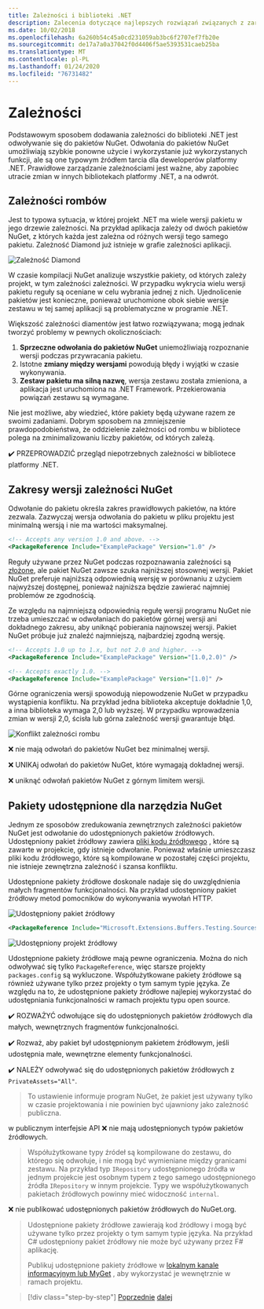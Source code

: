 ```yaml
---
title: Zależności i biblioteki .NET
description: Zalecenia dotyczące najlepszych rozwiązań związanych z zarządzaniem zależnościami NuGet w bibliotekach platformy .NET.
ms.date: 10/02/2018
ms.openlocfilehash: 6a260b54c45a0cd231059ab3bc6f2707ef7fb20e
ms.sourcegitcommit: de17a7a0a37042f0d4406f5ae5393531caeb25ba
ms.translationtype: MT
ms.contentlocale: pl-PL
ms.lasthandoff: 01/24/2020
ms.locfileid: "76731482"
---
```

# <a name="dependencies"></a>Zależności

Podstawowym sposobem dodawania zależności do biblioteki .NET jest odwoływanie się do pakietów NuGet. Odwołania do pakietów NuGet umożliwiają szybkie ponowne użycie i wykorzystanie już wykorzystanych funkcji, ale są one typowym źródłem tarcia dla deweloperów platformy .NET. Prawidłowe zarządzanie zależnościami jest ważne, aby zapobiec utracie zmian w innych bibliotekach platformy .NET, a na odwrót.

## <a name="diamond-dependencies"></a>Zależności rombów

Jest to typowa sytuacja, w której projekt .NET ma wiele wersji pakietu w jego drzewie zależności. Na przykład aplikacja zależy od dwóch pakietów NuGet, z których każda jest zależna od różnych wersji tego samego pakietu. Zależność Diamond już istnieje w grafie zależności aplikacji.

![Zależność Diamond](./media/dependencies/diamond-dependency.png "Zależność Diamond")

W czasie kompilacji NuGet analizuje wszystkie pakiety, od których zależy projekt, w tym zależności zależności. W przypadku wykrycia wielu wersji pakietu reguły są oceniane w celu wybrania jednej z nich. Ujednolicenie pakietów jest konieczne, ponieważ uruchomione obok siebie wersje zestawu w tej samej aplikacji są problematyczne w programie .NET.

Większość zależności diamentów jest łatwo rozwiązywana; mogą jednak tworzyć problemy w pewnych okolicznościach:

1. **Sprzeczne odwołania do pakietów NuGet** uniemożliwiają rozpoznanie wersji podczas przywracania pakietu.
2. Istotne **zmiany między wersjami** powodują błędy i wyjątki w czasie wykonywania.
3. **Zestaw pakietu ma silną nazwę**, wersja zestawu została zmieniona, a aplikacja jest uruchomiona na .NET Framework. Przekierowania powiązań zestawu są wymagane.

Nie jest możliwe, aby wiedzieć, które pakiety będą używane razem ze swoimi zadaniami. Dobrym sposobem na zmniejszenie prawdopodobieństwa, że oddzielenie zależności od rombu w bibliotece polega na zminimalizowaniu liczby pakietów, od których zależą.

✔️ PRZEPROWADZIĆ przegląd niepotrzebnych zależności w bibliotece platformy .NET.

## <a name="nuget-dependency-version-ranges"></a>Zakresy wersji zależności NuGet

Odwołanie do pakietu określa zakres prawidłowych pakietów, na które zezwala. Zazwyczaj wersja odwołania do pakietu w pliku projektu jest minimalną wersją i nie ma wartości maksymalnej.

```xml
<!-- Accepts any version 1.0 and above. -->
<PackageReference Include="ExamplePackage" Version="1.0" />
```

Reguły używane przez NuGet podczas rozpoznawania zależności są [złożone](/nuget/consume-packages/dependency-resolution), ale pakiet NuGet zawsze szuka najniższej stosownej wersji. Pakiet NuGet preferuje najniższą odpowiednią wersję w porównaniu z użyciem najwyższej dostępnej, ponieważ najniższa będzie zawierać najmniej problemów ze zgodnością.

Ze względu na najmniejszą odpowiednią regułę wersji programu NuGet nie trzeba umieszczać w odwołaniach do pakietów górnej wersji ani dokładnego zakresu, aby uniknąć pobierania najnowszej wersji. Pakiet NuGet próbuje już znaleźć najmniejszą, najbardziej zgodną wersję.

```xml
<!-- Accepts 1.0 up to 1.x, but not 2.0 and higher. -->
<PackageReference Include="ExamplePackage" Version="[1.0,2.0)" />

<!-- Accepts exactly 1.0. -->
<PackageReference Include="ExamplePackage" Version="[1.0]" />
```

Górne ograniczenia wersji spowodują niepowodzenie NuGet w przypadku wystąpienia konfliktu. Na przykład jedna biblioteka akceptuje dokładnie 1,0, a inna biblioteka wymaga 2,0 lub wyższej. W przypadku wprowadzenia zmian w wersji 2,0, ścisła lub górna zależność wersji gwarantuje błąd.

![Konflikt zależności rombu](./media/dependencies/diamond-dependency-conflict.png "Konflikt zależności rombu")

❌ nie mają odwołań do pakietów NuGet bez minimalnej wersji.

❌ UNIKAj odwołań do pakietów NuGet, które wymagają dokładnej wersji.

❌ uniknąć odwołań pakietów NuGet z górnym limitem wersji.

## <a name="nuget-shared-source-packages"></a>Pakiety udostępnione dla narzędzia NuGet

Jednym ze sposobów zredukowania zewnętrznych zależności pakietów NuGet jest odwołanie do udostępnionych pakietów źródłowych. Udostępniony pakiet źródłowy zawiera [pliki kodu źródłowego](/nuget/reference/nuspec#including-content-files) , które są zawarte w projekcie, gdy istnieje odwołanie. Ponieważ właśnie umieszczasz pliki kodu źródłowego, które są kompilowane w pozostałej części projektu, nie istnieje zewnętrzna zależność i szansa konfliktu.

Udostępnione pakiety źródłowe doskonale nadaje się do uwzględnienia małych fragmentów funkcjonalności. Na przykład udostępniony pakiet źródłowy metod pomocników do wykonywania wywołań HTTP.

![Udostępniony pakiet źródłowy](./media/dependencies/shared-source-package.png "Udostępniony pakiet źródłowy")

```xml
<PackageReference Include="Microsoft.Extensions.Buffers.Testing.Sources" PrivateAssets="All" Version="1.0" />
```

![Udostępniony projekt źródłowy](./media/dependencies/shared-source-project.png "Udostępniony projekt źródłowy")

Udostępnione pakiety źródłowe mają pewne ograniczenia. Można do nich odwoływać się tylko `PackageReference`, więc starsze projekty `packages.config` są wykluczone. Współużytkowane pakiety źródłowe są również używane tylko przez projekty o tym samym typie języka. Ze względu na to, że udostępnione pakiety źródłowe najlepiej wykorzystać do udostępniania funkcjonalności w ramach projektu typu open source.

✔️ ROZWAŻYĆ odwołujące się do udostępnionych pakietów źródłowych dla małych, wewnętrznych fragmentów funkcjonalności.

✔️ Rozważ, aby pakiet był udostępnionym pakietem źródłowym, jeśli udostępnia małe, wewnętrzne elementy funkcjonalności.

✔️ NALEŻY odwoływać się do udostępnionych pakietów źródłowych z `PrivateAssets="All"`.

> To ustawienie informuje program NuGet, że pakiet jest używany tylko w czasie projektowania i nie powinien być ujawniony jako zależność publiczna.

w publicznym interfejsie API ❌ nie mają udostępnionych typów pakietów źródłowych.

> Współużytkowane typy źródeł są kompilowane do zestawu, do którego się odwołuje, i nie mogą być wymieniane między granicami zestawu. Na przykład typ `IRepository` udostępnionego źródła w jednym projekcie jest osobnym typem z tego samego udostępnionego źródła `IRepository` w innym projekcie. Typy we współużytkowanych pakietach źródłowych powinny mieć widoczność `internal`.

❌ nie publikować udostępnionych pakietów źródłowych do NuGet.org.

> Udostępnione pakiety źródłowe zawierają kod źródłowy i mogą być używane tylko przez projekty o tym samym typie języka. Na przykład C# udostępniony pakiet źródłowy nie może być używany przez F# aplikację.
>
> Publikuj udostępnione pakiety źródłowe w [lokalnym kanale informacyjnym lub MyGet](./publish-nuget-package.md) , aby wykorzystać je wewnętrznie w ramach projektu.

>[!div class="step-by-step"]
>[Poprzednie](nuget.md)
>[dalej](sourcelink.md)
